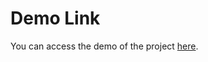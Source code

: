 # Demo Link

You can access the demo of the project [here](https://ahmedgalileo22.github.io/routeFokir/).
